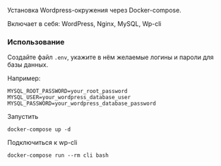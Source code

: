 Установка Wordpress-окружения через Docker-compose.

Включает в себя: WordPress, Nginx, MySQL, Wp-cli

### Использование

Создайте файл `.env`, укажите в нём желаемые логины и пароли для базы данных.

Например: 
```
MYSQL_ROOT_PASSWORD=your_root_password
MYSQL_USER=your_wordpress_database_user
MYSQL_PASSWORD=your_wordpress_database_password
```

Запустить
```
docker-compose up -d
```

Подключиться к wp-cli
```
docker-compose run --rm cli bash
```
